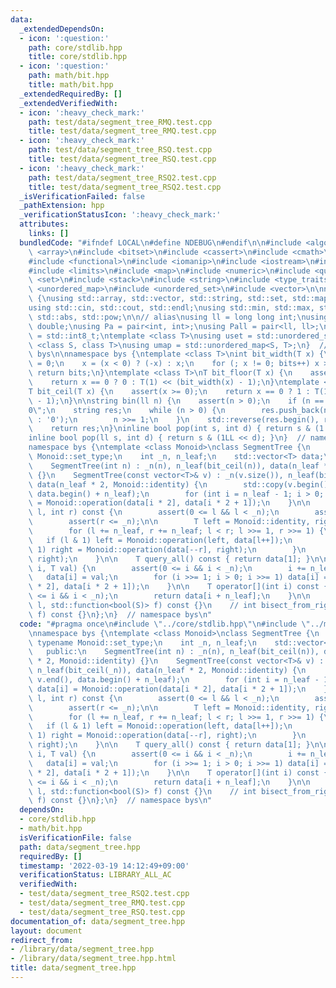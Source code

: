 ```yaml
---
data:
  _extendedDependsOn:
  - icon: ':question:'
    path: core/stdlib.hpp
    title: core/stdlib.hpp
  - icon: ':question:'
    path: math/bit.hpp
    title: math/bit.hpp
  _extendedRequiredBy: []
  _extendedVerifiedWith:
  - icon: ':heavy_check_mark:'
    path: test/data/segment_tree_RMQ.test.cpp
    title: test/data/segment_tree_RMQ.test.cpp
  - icon: ':heavy_check_mark:'
    path: test/data/segment_tree_RSQ.test.cpp
    title: test/data/segment_tree_RSQ.test.cpp
  - icon: ':heavy_check_mark:'
    path: test/data/segment_tree_RSQ2.test.cpp
    title: test/data/segment_tree_RSQ2.test.cpp
  _isVerificationFailed: false
  _pathExtension: hpp
  _verificationStatusIcon: ':heavy_check_mark:'
  attributes:
    links: []
  bundledCode: "#ifndef LOCAL\n#define NDEBUG\n#endif\n\n#include <algorithm>\n#include\
    \ <array>\n#include <bitset>\n#include <cassert>\n#include <cmath>\n#include <complex>\n\
    #include <functional>\n#include <iomanip>\n#include <iostream>\n#include <iterator>\n\
    #include <limits>\n#include <map>\n#include <numeric>\n#include <queue>\n#include\
    \ <set>\n#include <stack>\n#include <string>\n#include <type_traits>\n#include\
    \ <unordered_map>\n#include <unordered_set>\n#include <vector>\n\nnamespace bys\
    \ {\nusing std::array, std::vector, std::string, std::set, std::map, std::pair;\n\
    using std::cin, std::cout, std::endl;\nusing std::min, std::max, std::sort, std::reverse,\
    \ std::abs, std::pow;\n\n// alias\nusing ll = long long int;\nusing ld = long\
    \ double;\nusing Pa = pair<int, int>;\nusing Pall = pair<ll, ll>;\nusing ibool\
    \ = std::int8_t;\ntemplate <class T>\nusing uset = std::unordered_set<T>;\ntemplate\
    \ <class S, class T>\nusing umap = std::unordered_map<S, T>;\n}  // namespace\
    \ bys\n\nnamespace bys {\ntemplate <class T>\nint bit_width(T x) {\n    int bits\
    \ = 0;\n    x = (x < 0) ? (-x) : x;\n    for (; x != 0; bits++) x >>= 1;\n   \
    \ return bits;\n}\ntemplate <class T>\nT bit_floor(T x) {\n    assert(x >= 0);\n\
    \    return x == 0 ? 0 : T(1) << (bit_width(x) - 1);\n}\ntemplate <class T>\n\
    T bit_ceil(T x) {\n    assert(x >= 0);\n    return x == 0 ? 1 : T(1) << bit_width(x\
    \ - 1);\n}\n\nstring bin(ll n) {\n    assert(n > 0);\n    if (n == 0) return \"\
    0\";\n    string res;\n    while (n > 0) {\n        res.push_back(n & 1 ? '1'\
    \ : '0');\n        n >>= 1;\n    }\n    std::reverse(res.begin(), res.end());\n\
    \    return res;\n}\ninline bool pop(int s, int d) { return s & (1 << d); }\n\
    inline bool pop(ll s, int d) { return s & (1LL << d); }\n}  // namespace bys\n\
    namespace bys {\ntemplate <class Monoid>\nclass SegmentTree {\n    using T = typename\
    \ Monoid::set_type;\n    int _n, n_leaf;\n    std::vector<T> data;\n\n   public:\n\
    \    SegmentTree(int n) : _n(n), n_leaf(bit_ceil(n)), data(n_leaf * 2, Monoid::identity)\
    \ {}\n    SegmentTree(const vector<T>& v) : _n(v.size()), n_leaf(bit_ceil(_n)),\
    \ data(n_leaf * 2, Monoid::identity) {\n        std::copy(v.begin(), v.end(),\
    \ data.begin() + n_leaf);\n        for (int i = n_leaf - 1; i > 0; --i) data[i]\
    \ = Monoid::operation(data[i * 2], data[i * 2 + 1]);\n    }\n\n    T query(int\
    \ l, int r) const {\n        assert(0 <= l && l < _n);\n        assert(l <= r);\n\
    \        assert(r <= _n);\n\n        T left = Monoid::identity, right = Monoid::identity;\n\
    \        for (l += n_leaf, r += n_leaf; l < r; l >>= 1, r >>= 1) {\n         \
    \   if (l & 1) left = Monoid::operation(left, data[l++]);\n            if (r &\
    \ 1) right = Monoid::operation(data[--r], right);\n        }\n        return Monoid::operation(left,\
    \ right);\n    }\n\n    T query_all() const { return data[1]; }\n\n    void update(int\
    \ i, T val) {\n        assert(0 <= i && i < _n);\n        i += n_leaf;\n     \
    \   data[i] = val;\n        for (i >>= 1; i > 0; i >>= 1) data[i] = Monoid::operation(data[i\
    \ * 2], data[i * 2 + 1]);\n    }\n\n    T operator[](int i) const {\n        assert(0\
    \ <= i && i < _n);\n        return data[i + n_leaf];\n    }\n\n    // int bisect_from_left(int\
    \ l, std::function<bool(S)> f) const {}\n    // int bisect_from_right(int r, std::function<bool(S)>\
    \ f) const {}\n};\n}  // namespace bys\n"
  code: "#pragma once\n#include \"../core/stdlib.hpp\"\n#include \"../math/bit.hpp\"\
    \nnamespace bys {\ntemplate <class Monoid>\nclass SegmentTree {\n    using T =\
    \ typename Monoid::set_type;\n    int _n, n_leaf;\n    std::vector<T> data;\n\n\
    \   public:\n    SegmentTree(int n) : _n(n), n_leaf(bit_ceil(n)), data(n_leaf\
    \ * 2, Monoid::identity) {}\n    SegmentTree(const vector<T>& v) : _n(v.size()),\
    \ n_leaf(bit_ceil(_n)), data(n_leaf * 2, Monoid::identity) {\n        std::copy(v.begin(),\
    \ v.end(), data.begin() + n_leaf);\n        for (int i = n_leaf - 1; i > 0; --i)\
    \ data[i] = Monoid::operation(data[i * 2], data[i * 2 + 1]);\n    }\n\n    T query(int\
    \ l, int r) const {\n        assert(0 <= l && l < _n);\n        assert(l <= r);\n\
    \        assert(r <= _n);\n\n        T left = Monoid::identity, right = Monoid::identity;\n\
    \        for (l += n_leaf, r += n_leaf; l < r; l >>= 1, r >>= 1) {\n         \
    \   if (l & 1) left = Monoid::operation(left, data[l++]);\n            if (r &\
    \ 1) right = Monoid::operation(data[--r], right);\n        }\n        return Monoid::operation(left,\
    \ right);\n    }\n\n    T query_all() const { return data[1]; }\n\n    void update(int\
    \ i, T val) {\n        assert(0 <= i && i < _n);\n        i += n_leaf;\n     \
    \   data[i] = val;\n        for (i >>= 1; i > 0; i >>= 1) data[i] = Monoid::operation(data[i\
    \ * 2], data[i * 2 + 1]);\n    }\n\n    T operator[](int i) const {\n        assert(0\
    \ <= i && i < _n);\n        return data[i + n_leaf];\n    }\n\n    // int bisect_from_left(int\
    \ l, std::function<bool(S)> f) const {}\n    // int bisect_from_right(int r, std::function<bool(S)>\
    \ f) const {}\n};\n}  // namespace bys\n"
  dependsOn:
  - core/stdlib.hpp
  - math/bit.hpp
  isVerificationFile: false
  path: data/segment_tree.hpp
  requiredBy: []
  timestamp: '2022-03-19 14:12:49+09:00'
  verificationStatus: LIBRARY_ALL_AC
  verifiedWith:
  - test/data/segment_tree_RSQ2.test.cpp
  - test/data/segment_tree_RMQ.test.cpp
  - test/data/segment_tree_RSQ.test.cpp
documentation_of: data/segment_tree.hpp
layout: document
redirect_from:
- /library/data/segment_tree.hpp
- /library/data/segment_tree.hpp.html
title: data/segment_tree.hpp
---
```

